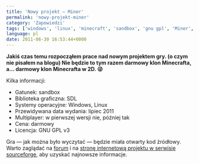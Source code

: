 ```yaml
---
title: 'Nowy projekt — Miner'
permalink: 'nowy-projekt-miner'
category: 'Zapowiedzi'
tags: ['windows', 'linux', 'minecraft', 'sandbox', 'gnu gpl', 'Miner', 'open source', 'SDL']
language: pl
date: 2011-06-30 16:53:44+0000
---
```


**Jakiś czas temu rozpocząłem prace nad nowym projektem gry. (o czym nie pisałem na blogu) Nie będzie to tym razem darmowy klon Minecrafta, a... darmowy klon Minecrafta w 2D. 😜**

Kilka informacji:

- Gatunek: sandbox
- Biblioteka graficzna: SDL
- Systemy operacyjne: Windows, Linux
- Przewidywana data wydania: lipiec 2011
- Multiplayer: w pierwszej wersji nie, później tak
- Cena: darmowy
- Licencja: GNU GPL v3

Gra — jak można było wyczytać — będzie miała otwarty kod źródłowy. Warto zaglądać na [forum](http://forum.m4tx.pl/) i na [stronę internetową projektu w serwisie sourceforge](https://sourceforge.net/projects/miner1/), aby uzyskać najnowsze informacje.
